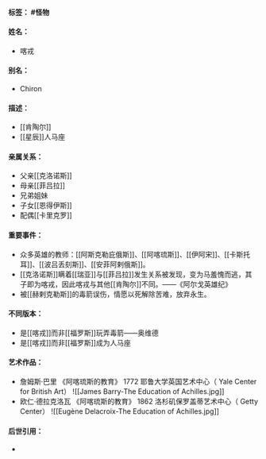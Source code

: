 #### 标签： #怪物
#### 姓名：
- 喀戎
#### 别名：
- Chiron
#### 描述：
- [[肯陶尔]]
- [[星辰]]人马座
#### 亲属关系：
- 父亲[[克洛诺斯]]
- 母亲[[菲吕拉]]
- 兄弟姐妹
- 子女[[恩得伊斯]]
- 配偶[[卡里克罗]]
#### 重要事件：
- 众多英雄的教师：[[阿斯克勒庇俄斯]]、[[阿喀琉斯]]、[[伊阿宋]]、[[卡斯托耳]]、[[波吕丢刻斯]]、[[安菲阿剌俄斯]]。
- [[克洛诺斯]]瞒着[[瑞亚]]与[[菲吕拉]]发生关系被发现，变为马羞愧而逃，其子即为喀戎，因此喀戎与其他[[肯陶尔]]不同。——《阿尔戈英雄纪》
- 被[[赫剌克勒斯]]的毒箭误伤，情愿以死解除苦难，放弃永生。
#### 不同版本：
- 是[[喀戎]]而非[[福罗斯]]玩弄毒箭——奥维德
- 是[[喀戎]]而非[[福罗斯]]成为人马座
#### 艺术作品：
- 詹姆斯·巴里 《阿喀琉斯的教育》 1772 耶鲁大学英国艺术中心（ Yale Center for British Art）
![[James Barry-The Education of Achilles.jpg]]
- 欧仁·德拉克洛瓦 《阿喀琉斯的教育》 1862 洛杉矶保罗盖蒂艺术中心（ Getty Center）
![[Eugène Delacroix-The Education of Achilles.jpg]]
#### 后世引用：
- 